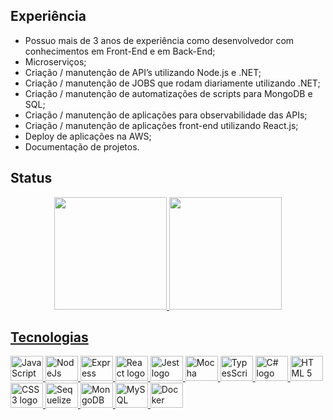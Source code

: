 ## Experiência
<ul>
  <li>Possuo mais de 3 anos de experiência como desenvolvedor com conhecimentos em Front-End e em Back-End;</li>
  <li>Microserviços;</li>
  <li>Criação / manutenção de API’s utilizando Node.js e .NET;</li>
  <li>Criação / manutenção de JOBS que rodam diariamente utilizando .NET;</li>
  <li>Criação / manutenção de automatizações de scripts para MongoDB e SQL;</li>
  <li>Criação / manutenção de aplicações para observabilidade das APIs;</li>
  <li>Criação / manutenção de aplicações front-end utilizando React.js;</li>
  <li>Deploy de aplicações na AWS;</li>
  <li>Documentação de projetos.</li>
</ul>

## Status

<div align="center">
  <a href="https://github.com/JVLENNY10">
  <img height="180em" src="https://github-readme-stats.vercel.app/api?username=JVLENNY10&show_icons=true&theme=dracula&include_all_commits=true&count_private=true"/>
  <img height="180em" src="https://github-readme-stats.vercel.app/api/top-langs/?username=JVLENNY10&layout=compact&langs_count=7&theme=dracula"/>
</div>

## Tecnologias

<div align="left">
  <img src="https://cdn.jsdelivr.net/gh/devicons/devicon/icons/javascript/javascript-original.svg" height="40" width="52" alt="JavaScript logo" />
  <img src="https://cdn.jsdelivr.net/gh/devicons/devicon/icons/nodejs/nodejs-original.svg" height="40" width="52" alt="NodeJs logo" />
  <img src="https://cdn.jsdelivr.net/gh/devicons/devicon/icons/express/express-original.svg" height="40" width="52" alt="Express logo" />
  <img src="https://cdn.jsdelivr.net/gh/devicons/devicon/icons/react/react-original.svg" height="40" width="52" alt="React logo" />
  <img src="https://cdn.jsdelivr.net/gh/devicons/devicon/icons/jest/jest-plain.svg" height="40" width="52" alt="Jest logo" />
  <img src="https://cdn.jsdelivr.net/gh/devicons/devicon/icons/mocha/mocha-plain.svg" height="40" width="52" alt="Mocha logo" />
  <img src="https://cdn.jsdelivr.net/gh/devicons/devicon/icons/typescript/typescript-original.svg" height="40" width="52" alt="TypesScript logo" />
  <img src="https://upload.wikimedia.org/wikipedia/commons/b/bd/Logo_C_sharp.svg" height="40" width="52" alt="C# logo" />
  <img src="https://cdn.jsdelivr.net/gh/devicons/devicon/icons/html5/html5-original.svg" height="40" width="52" alt="HTML 5 logo" />
  <img src="https://cdn.jsdelivr.net/gh/devicons/devicon/icons/css3/css3-original.svg" height="40" width="52" alt="CSS 3 logo" />
  <img src="https://cdn.jsdelivr.net/gh/devicons/devicon/icons/sequelize/sequelize-original.svg" height="40" width="52" alt="Sequelize logo" />
  <img src="https://cdn.jsdelivr.net/gh/devicons/devicon/icons/mongodb/mongodb-original.svg" height="40" width="52" alt="MongoDB logo" />
  <img src="https://cdn.jsdelivr.net/gh/devicons/devicon/icons/mysql/mysql-original.svg" height="40" width="52" alt="MySQL logo" />
  <img src="https://cdn.jsdelivr.net/gh/devicons/devicon/icons/docker/docker-original.svg" height="40" width="52" alt="Docker logo" />
</div>
